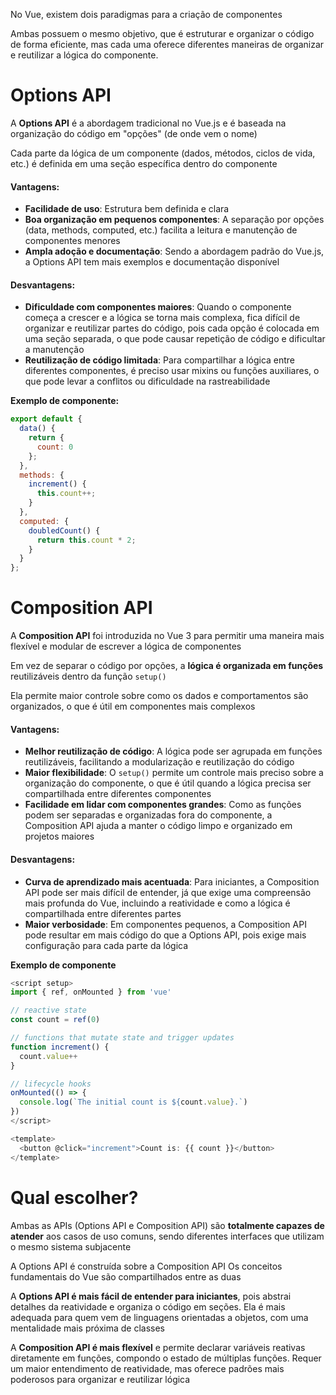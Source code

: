 No Vue, existem dois paradigmas para a criação de componentes

Ambas possuem o mesmo objetivo, que é estruturar e organizar o código de forma eficiente, mas cada uma oferece diferentes maneiras de organizar e reutilizar a lógica do componente.

# Options API

A **Options API** é a abordagem tradicional no Vue.js e é baseada na organização do código em "opções" (de onde vem o nome)

Cada parte da lógica de um componente (dados, métodos, ciclos de vida, etc.) é definida em uma seção específica dentro do componente

#### Vantagens:
- **Facilidade de uso**: Estrutura bem definida e clara
- **Boa organização em pequenos componentes**: A separação por opções (data, methods, computed, etc.) facilita a leitura e manutenção de componentes menores
- **Ampla adoção e documentação**: Sendo a abordagem padrão do Vue.js, a Options API tem mais exemplos e documentação disponível

#### Desvantagens:
- **Dificuldade com componentes maiores**: Quando o componente começa a crescer e a lógica se torna mais complexa, fica difícil de organizar e reutilizar partes do código, pois cada opção é colocada em uma seção separada, o que pode causar repetição de código e dificultar a manutenção
- **Reutilização de código limitada**: Para compartilhar a lógica entre diferentes componentes, é preciso usar mixins ou funções auxiliares, o que pode levar a conflitos ou dificuldade na rastreabilidade

**Exemplo de componente:**
```js
export default {
  data() {
    return {
      count: 0
    };
  },
  methods: {
    increment() {
      this.count++;
    }
  },
  computed: {
    doubledCount() {
      return this.count * 2;
    }
  }
};
```

# Composition API

A **Composition API** foi introduzida no Vue 3 para permitir uma maneira mais flexível e modular de escrever a lógica de componentes

Em vez de separar o código por opções, a **lógica é organizada em funções** reutilizáveis dentro da função `setup()`

Ela permite maior controle sobre como os dados e comportamentos são organizados, o que é útil em componentes mais complexos

#### Vantagens:
- **Melhor reutilização de código**: A lógica pode ser agrupada em funções reutilizáveis, facilitando a modularização e reutilização do código
- **Maior flexibilidade**: O `setup()` permite um controle mais preciso sobre a organização do componente, o que é útil quando a lógica precisa ser compartilhada entre diferentes componentes
- **Facilidade em lidar com componentes grandes**: Como as funções podem ser separadas e organizadas fora do componente, a Composition API ajuda a manter o código limpo e organizado em projetos maiores

#### Desvantagens:
- **Curva de aprendizado mais acentuada**: Para iniciantes, a Composition API pode ser mais difícil de entender, já que exige uma compreensão mais profunda do Vue, incluindo a reatividade e como a lógica é compartilhada entre diferentes partes
- **Maior verbosidade**: Em componentes pequenos, a Composition API pode resultar em mais código do que a Options API, pois exige mais configuração para cada parte da lógica

**Exemplo de componente**
```js
<script setup>
import { ref, onMounted } from 'vue'

// reactive state
const count = ref(0)

// functions that mutate state and trigger updates
function increment() {
  count.value++
}

// lifecycle hooks
onMounted(() => {
  console.log(`The initial count is ${count.value}.`)
})
</script>

<template>
  <button @click="increment">Count is: {{ count }}</button>
</template>
```

# Qual escolher?

Ambas as APIs (Options API e Composition API) são **totalmente capazes de atender** aos casos de uso comuns, sendo diferentes interfaces que utilizam o mesmo sistema subjacente

A Options API é construída sobre a Composition API
Os conceitos fundamentais do Vue são compartilhados entre as duas

A **Options API é mais fácil de entender para iniciantes**, pois abstrai detalhes da reatividade e organiza o código em seções. Ela é mais adequada para quem vem de linguagens orientadas a objetos, com uma mentalidade mais próxima de classes

A **Composition API é mais flexível** e permite declarar variáveis reativas diretamente em funções, compondo o estado de múltiplas funções. Requer um maior entendimento de reatividade, mas oferece padrões mais poderosos para organizar e reutilizar lógica
